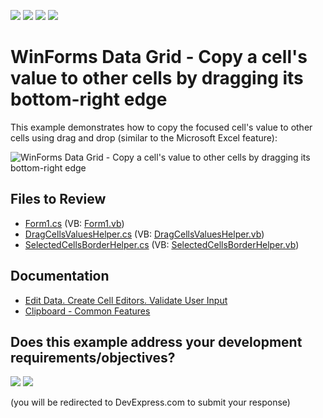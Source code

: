 <!-- default badges list -->
![](https://img.shields.io/endpoint?url=https://codecentral.devexpress.com/api/v1/VersionRange/128626411/17.2.3%2B)
[![](https://img.shields.io/badge/Open_in_DevExpress_Support_Center-FF7200?style=flat-square&logo=DevExpress&logoColor=white)](https://supportcenter.devexpress.com/ticket/details/E2621)
[![](https://img.shields.io/badge/📖_How_to_use_DevExpress_Examples-e9f6fc?style=flat-square)](https://docs.devexpress.com/GeneralInformation/403183)
[![](https://img.shields.io/badge/💬_Leave_Feedback-feecdd?style=flat-square)](#does-this-example-address-your-development-requirementsobjectives)
<!-- default badges end -->
# WinForms Data Grid - Copy a cell's value to other cells by dragging its bottom-right edge

This example demonstrates how to copy the focused cell's value to other cells using drag and drop (similar to the Microsoft Excel feature):

![WinForms Data Grid - Copy a cell's value to other cells by dragging its bottom-right edge](https://raw.githubusercontent.com/DevExpress-Examples/how-to-copy-a-cells-value-to-other-cells-by-dragging-its-right-bottom-edge-e2621/17.2.3%2B/media/winforms-grid-copy-cells-drag-drop.gif)


## Files to Review

* [Form1.cs](./CS/Form1.cs) (VB: [Form1.vb](./VB/Form1.vb))
* [DragCellsValuesHelper.cs](./CS/Classes/DragCellsValuesHelper.cs) (VB: [DragCellsValuesHelper.vb](./VB/Classes/DragCellsValuesHelper.vb))
* [SelectedCellsBorderHelper.cs](./CS/Classes/SelectedCellsBorderHelper.cs) (VB: [SelectedCellsBorderHelper.vb](./VB/Classes/SelectedCellsBorderHelper.vb))


## Documentation

* [Edit Data. Create Cell Editors. Validate User Input](https://docs.devexpress.com/WindowsForms/753/controls-and-libraries/data-grid/data-editing-and-validation/modify-and-validate-cell-values)
* [Clipboard - Common Features](https://docs.devexpress.com/WindowsForms/114874/common-features/clipboard)
<!-- feedback -->
## Does this example address your development requirements/objectives?

[<img src="https://www.devexpress.com/support/examples/i/yes-button.svg"/>](https://www.devexpress.com/support/examples/survey.xml?utm_source=github&utm_campaign=winforms-grid-copy-cell-value-to-other-cells-by-dragging-its-right-bottom-edge&~~~was_helpful=yes) [<img src="https://www.devexpress.com/support/examples/i/no-button.svg"/>](https://www.devexpress.com/support/examples/survey.xml?utm_source=github&utm_campaign=winforms-grid-copy-cell-value-to-other-cells-by-dragging-its-right-bottom-edge&~~~was_helpful=no)

(you will be redirected to DevExpress.com to submit your response)
<!-- feedback end -->
